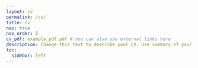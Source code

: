 ```yaml
---
layout: cv
permalink: /cv/
title: cv
nav: true
nav_order: 5
cv_pdf: example_pdf.pdf # you can also use external links here
description: Change this text to describe your CV. Use summary of your profile.
toc:
  sidebar: left
---
```

